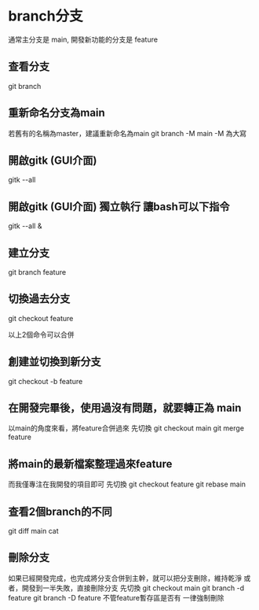 # branch分支
通常主分支是 main, 開發新功能的分支是 feature

## 查看分支
git branch

## 重新命名分支為main
若舊有的名稱為master，建議重新命名為main
git branch -M main
-M 為大寫

## 開啟gitk (GUI介面)
gitk --all

## 開啟gitk (GUI介面) 獨立執行  讓bash可以下指令
gitk --all &

## 建立分支
git branch feature

## 切換過去分支
git checkout feature

以上2個命令可以合併
## 創建並切換到新分支
git checkout -b feature

## 在開發完畢後，使用過沒有問題，就要轉正為  main
以main的角度來看，將feature合併過來
先切換
git checkout main
git merge feature

## 將main的最新檔案整理過來feature
而我僅專注在我開發的項目即可
先切換
git checkout feature
git rebase main

## 查看2個branch的不同
git diff main cat

## 刪除分支
如果已經開發完成，也完成將分支合併到主幹，就可以把分支刪除，維持乾淨
或者，開發到一半失敗，直接刪除分支
先切換
git checkout main
git branch -d feature
git branch -D feature     不管feature暫存區是否有 一律強制刪除


